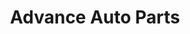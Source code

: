 ---
title: "Advance Auto Parts"
url: /raleigh/advance-auto-parts-western-boulevard/
shop: car parts
---
